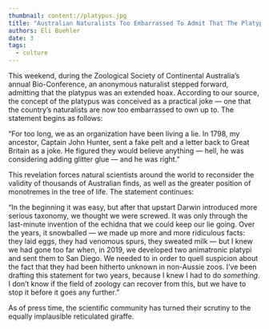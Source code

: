 ```yaml
---
thumbnail: content://platypus.jpg
title: "Australian Naturalists Too Embarrassed To Admit That The Platypus Actually Was A Hoax"
authors: Eli Buehler
date: 3
tags:
  - culture
---
```


This weekend, during the Zoological Society of Continental Australia’s annual Bio-Conference, an anonymous naturalist stepped forward, admitting that the platypus was an extended hoax. According to our source, the concept of the platypus was conceived as a practical joke — one that the country’s naturalists are now too embarrassed to own up to. The statement begins as follows:

“For too long, we as an organization have been living a lie. In 1798, my ancestor, Captain John Hunter, sent a fake pelt and a letter back to Great Britain as a joke. He figured they would believe anything — hell, he was considering adding glitter glue — and he was right.” 

This revelation forces natural scientists around the world to reconsider the validity of thousands of Australian finds, as well as the greater position of monotremes in the tree of life. The statement continues:

“In the beginning it was easy, but after that upstart Darwin introduced more serious taxonomy, we thought we were screwed. It was only through the last-minute invention of the echidna that we could keep our lie going. Over the years, it snowballed — we made up more and more ridiculous facts: they laid eggs, they had venomous spurs, they sweated milk — but I knew we had gone too far when, in 2019, we developed two animatronic platypi and sent them to San Diego. We needed to in order to quell suspicion about the fact that they had been hitherto unknown in non-Aussie zoos. I’ve been drafting this statement for two years, because I knew I had to do *something*. I don’t know if the field of zoology can recover from this, but we have to stop it before it goes any further.”

As of press time, the scientific community has turned their scrutiny to the equally implausible reticulated giraffe.
